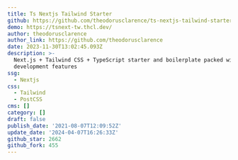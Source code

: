```yaml
---
title: Ts Nextjs Tailwind Starter
github: https://github.com/theodorusclarence/ts-nextjs-tailwind-starter
demo: https://tsnext-tw.thcl.dev/
author: theodorusclarence
author_link: https://github.com/theodorusclarence
date: 2023-11-30T13:02:45.093Z
description: >-
  Next.js + Tailwind CSS + TypeScript starter and boilerplate packed with useful
  development features
ssg:
  - Nextjs
css:
  - Tailwind
  - PostCSS
cms: []
category: []
draft: false
publish_date: '2021-08-07T12:09:52Z'
update_date: '2024-04-07T16:26:33Z'
github_star: 2662
github_fork: 455
---
```

